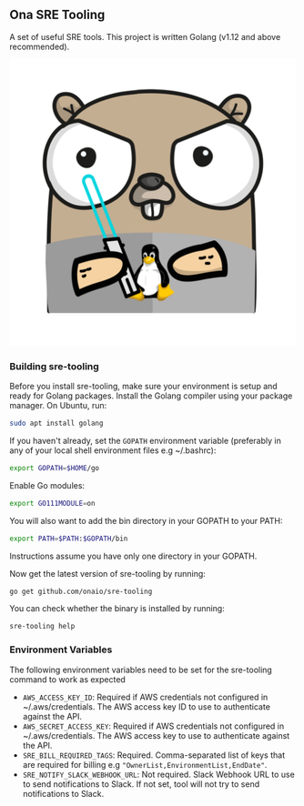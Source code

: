 ## Ona SRE Tooling

A set of useful SRE tools. This project is written Golang (v1.12 and above recommended).

![Linux Gopher](./assets/gopher.png)

### Building sre-tooling

Before you install sre-tooling, make sure your environment is setup and ready for Golang packages. Install the Golang compiler using your package manager. On Ubuntu, run:

```sh
sudo apt install golang
```

If you haven't already, set the `GOPATH` environment variable (preferably in any of your local shell environment files e.g ~/.bashrc):

```sh
export GOPATH=$HOME/go
```

Enable Go modules:

```sh
export GO111MODULE=on
```

You will also want to add the bin directory in your GOPATH to your PATH:

```sh
export PATH=$PATH:$GOPATH/bin
```

Instructions assume you have only one directory in your GOPATH.

Now get the latest version of sre-tooling by running:

```sh
go get github.com/onaio/sre-tooling
```

You can check whether the binary is installed by running:

```sh
sre-tooling help
```

### Environment Variables

The following environment variables need to be set for the sre-tooling command to work as expected

- `AWS_ACCESS_KEY_ID`: Required if AWS credentials not configured in ~/.aws/credentials. The AWS access key ID to use to authenticate against the API.
- `AWS_SECRET_ACCESS_KEY`: Required if AWS credentials not configured in ~/.aws/credentials. The AWS access key to use to authenticate against the API.
- `SRE_BILL_REQUIRED_TAGS`: Required. Comma-separated list of keys that are required for billing e.g `"OwnerList,EnvironmentList,EndDate"`.
- `SRE_NOTIFY_SLACK_WEBHOOK_URL`: Not required. Slack Webhook URL to use to send notifications to Slack. If not set, tool will not try to send notifications to Slack.
